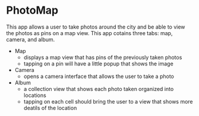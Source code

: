 # PhotoMap
This app allows a user to take photos around the city and be able to view the photos as pins on a map view.
This app cotains three tabs: map, camera, and album.
* Map
    - displays a map view that has pins of the previously taken photos
    - tapping on a pin will have a little popup that shows the image
* Camera
    - opens a camera interface that allows the user to take a photo
* Album
    - a collection view that shows each photo taken organized into locations
    - tapping on each cell should bring the user to a view that shows more deatils of the location
